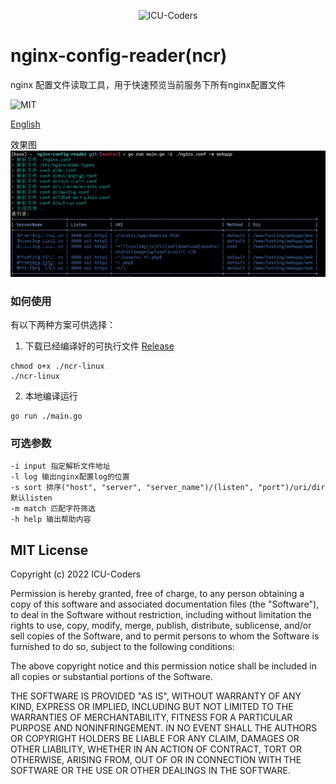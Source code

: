 
 <p align="center" >
   <img src="https://raw.githubusercontent.com/ICU-Coders/IconLib/master/icon.jpg" alt="ICU-Coders" title="ICU-Coders">
 </p>

# nginx-config-reader(ncr)

nginx 配置文件读取工具，用于快速预览当前服务下所有nginx配置文件

![MIT](https://img.shields.io/badge/License-MIT-blue.svg?style=flat)

[English](./README_EN.md)

效果图
![example](./example.jpg)

### 如何使用
有以下两种方案可供选择：

1. 下载已经编译好的可执行文件 [Release](https://github.com/ICU-Coders/nginx-config-reader/releases)

```shell
chmod o+x ./ncr-linux
./ncr-linux
```

2. 本地编译运行
```shell
go run ./main.go
```

### 可选参数
```
-i input 指定解析文件地址 
-l log 输出nginx配置log的位置
-s sort 排序("host", "server", "server_name")/(listen", "port")/uri/dir 默认listen
-m match 匹配字符筛选
-h help 输出帮助内容
```

## MIT License

Copyright (c) 2022 ICU-Coders

Permission is hereby granted, free of charge, to any person obtaining a copy
of this software and associated documentation files (the "Software"), to deal
in the Software without restriction, including without limitation the rights
to use, copy, modify, merge, publish, distribute, sublicense, and/or sell
copies of the Software, and to permit persons to whom the Software is
furnished to do so, subject to the following conditions:

The above copyright notice and this permission notice shall be included in all
copies or substantial portions of the Software.

THE SOFTWARE IS PROVIDED "AS IS", WITHOUT WARRANTY OF ANY KIND, EXPRESS OR
IMPLIED, INCLUDING BUT NOT LIMITED TO THE WARRANTIES OF MERCHANTABILITY,
FITNESS FOR A PARTICULAR PURPOSE AND NONINFRINGEMENT. IN NO EVENT SHALL THE
AUTHORS OR COPYRIGHT HOLDERS BE LIABLE FOR ANY CLAIM, DAMAGES OR OTHER
LIABILITY, WHETHER IN AN ACTION OF CONTRACT, TORT OR OTHERWISE, ARISING FROM,
OUT OF OR IN CONNECTION WITH THE SOFTWARE OR THE USE OR OTHER DEALINGS IN THE
SOFTWARE.